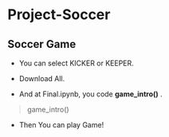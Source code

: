 # Project-Soccer

## Soccer Game

* You can select KICKER or KEEPER.

* Download All.

* And at Final.ipynb, you code **game_intro()** .

> game_intro()

* Then You can play Game! 
